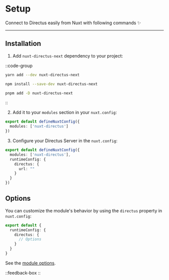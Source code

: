 # Setup

Connect to Directus easily from Nuxt with following commands ✨

---

## Installation

1. Add `nuxt-directus-next` dependency to your project:

::code-group

```bash [Yarn]
yarn add --dev nuxt-directus-next
```

```bash [NPM]
npm install --save-dev nuxt-directus-next
```

```bash [PNPM]
pnpm add -D nuxt-directus-next
```

::

2. Add it to your `modules` section in your `nuxt.config`:

```ts
export default defineNuxtConfig({
  modules: ['nuxt-directus']
})
```

3. Configure your Directus Server in the `nuxt.config`:

```ts
export default defineNuxtConfig({
  modules: ['nuxt-directus'],
  runtimeConfig: {
    directus: {
      url: ""
    }
  }
})
```

## Options

You can customize the module's behavior by using the `directus` property in `nuxt.config`:

```ts [nuxt.config]
export default {
  runtimeConfig: {
    directus: {
      // Options
    }
  }
}
```

See the [module options](/getting-started/options).

::feedback-box
::
